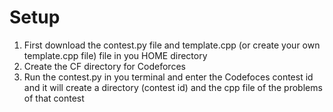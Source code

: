 # Setup
1. First download the contest.py file and template.cpp (or create your own template.cpp file) file in you HOME directory
2. Create the CF directory for Codeforces
2. Run the contest.py in you terminal and enter the Codefoces contest id and it will create a directory (contest id) and the cpp file of the problems of that contest
